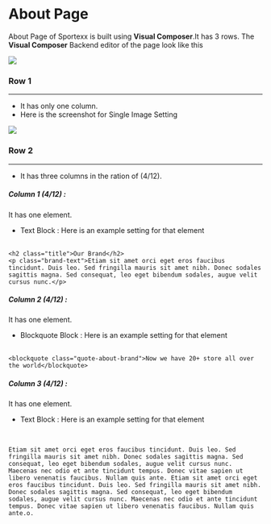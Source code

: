 # About Page

About Page of Sportexx is built using **Visual Composer**.It has 3 rows. The **Visual Composer** Backend editor of the page look like this

![](http://transvelo.github.io/sportexx/docs/images/about.png)

### Row 1
---

* It has only one column.
* Here is the screenshot for Single Image Setting

![](http://transvelo.github.io/sportexx/docs/images/single-image-setting.png)



### Row 2
---

* It has three columns in the ration of (4/12).

##### Column 1 (4/12) :

It has one element.

* Text Block : Here is an example setting for that element
<br/><br/>

```
<h2 class="title">Our Brand</h2>
<p class="brand-text">Etiam sit amet orci eget eros faucibus tincidunt. Duis leo. Sed fringilla mauris sit amet nibh. Donec sodales sagittis magna. Sed consequat, leo eget bibendum sodales, augue velit cursus nunc.</p>

```

##### Column 2 (4/12) :

It has one element.

* Blockquote Block : Here is an example setting for that element
<br/><br/>

```
<blockquote class="quote-about-brand">Now we have 20+ store all over the world</blockquote>

```

##### Column 3 (4/12) :

It has one element.

* Text Block : Here is an example setting for that element
<br/><br/>

```

Etiam sit amet orci eget eros faucibus tincidunt. Duis leo. Sed fringilla mauris sit amet nibh. Donec sodales sagittis magna. Sed consequat, leo eget bibendum sodales, augue velit cursus nunc. Maecenas nec odio et ante tincidunt tempus. Donec vitae sapien ut libero venenatis faucibus. Nullam quis ante. Etiam sit amet orci eget eros faucibus tincidunt. Duis leo. Sed fringilla mauris sit amet nibh. Donec sodales sagittis magna. Sed consequat, leo eget bibendum sodales, augue velit cursus nunc. Maecenas nec odio et ante tincidunt tempus. Donec vitae sapien ut libero venenatis faucibus. Nullam quis ante.o.

```







